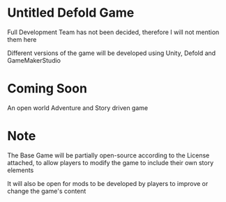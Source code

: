 # Untitled Defold Game
Full Development Team has not been decided, therefore I will not mention them here

Different versions of the game will be developed using Unity, Defold and GameMakerStudio
#



# Coming Soon
An open world Adventure and Story driven game
#


# Note
The Base Game will be partially open-source according to the License attached, to allow players to modify the game to include their own story elements

It will also be open for mods to be developed by players to improve or change the game's content
#
